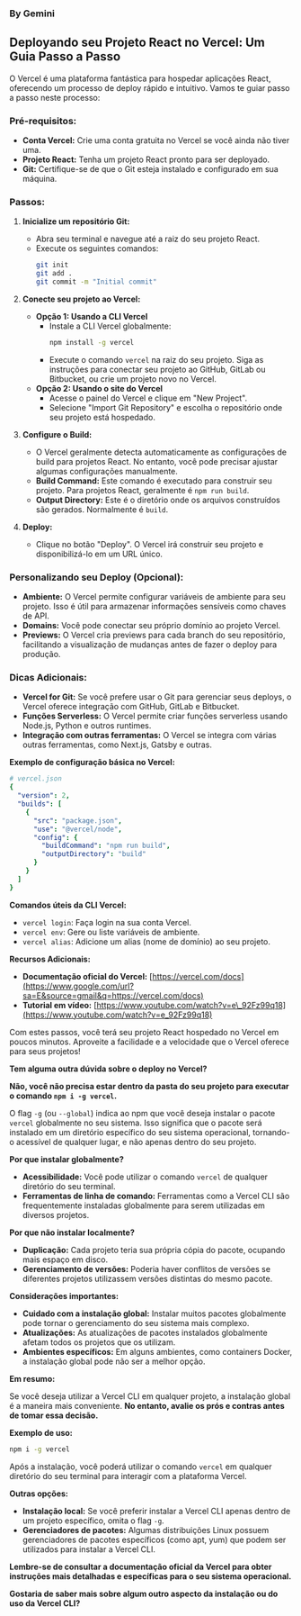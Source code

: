 ### By Gemini


## Deployando seu Projeto React no Vercel: Um Guia Passo a Passo

O Vercel é uma plataforma fantástica para hospedar aplicações React, oferecendo um processo de deploy rápido e intuitivo. Vamos te guiar passo a passo neste processo:

### Pré-requisitos:

  * **Conta Vercel:** Crie uma conta gratuita no Vercel se você ainda não tiver uma.
  * **Projeto React:** Tenha um projeto React pronto para ser deployado.
  * **Git:** Certifique-se de que o Git esteja instalado e configurado em sua máquina.

### Passos:

1.  **Inicialize um repositório Git:**

      * Abra seu terminal e navegue até a raiz do seu projeto React.
      * Execute os seguintes comandos:
        ```bash
        git init
        git add .
        git commit -m "Initial commit"
        ```

2.  **Conecte seu projeto ao Vercel:**

      * **Opção 1: Usando a CLI Vercel**
          * Instale a CLI Vercel globalmente:
            ```bash
            npm install -g vercel
            ```
          * Execute o comando `vercel` na raiz do seu projeto. Siga as instruções para conectar seu projeto ao GitHub, GitLab ou Bitbucket, ou crie um projeto novo no Vercel.
      * **Opção 2: Usando o site do Vercel**
          * Acesse o painel do Vercel e clique em "New Project".
          * Selecione "Import Git Repository" e escolha o repositório onde seu projeto está hospedado.

3.  **Configure o Build:**

      * O Vercel geralmente detecta automaticamente as configurações de build para projetos React. No entanto, você pode precisar ajustar algumas configurações manualmente.
      * **Build Command:** Este comando é executado para construir seu projeto. Para projetos React, geralmente é `npm run build`.
      * **Output Directory:** Este é o diretório onde os arquivos construídos são gerados. Normalmente é `build`.

4.  **Deploy:**

      * Clique no botão "Deploy". O Vercel irá construir seu projeto e disponibilizá-lo em um URL único.

### Personalizando seu Deploy (Opcional):

  * **Ambiente:** O Vercel permite configurar variáveis de ambiente para seu projeto. Isso é útil para armazenar informações sensíveis como chaves de API.
  * **Domains:** Você pode conectar seu próprio domínio ao projeto Vercel.
  * **Previews:** O Vercel cria previews para cada branch do seu repositório, facilitando a visualização de mudanças antes de fazer o deploy para produção.

### Dicas Adicionais:

  * **Vercel for Git:** Se você prefere usar o Git para gerenciar seus deploys, o Vercel oferece integração com GitHub, GitLab e Bitbucket.
  * **Funções Serverless:** O Vercel permite criar funções serverless usando Node.js, Python e outros runtimes.
  * **Integração com outras ferramentas:** O Vercel se integra com várias outras ferramentas, como Next.js, Gatsby e outras.

**Exemplo de configuração básica no Vercel:**

```yaml
# vercel.json
{
  "version": 2,
  "builds": [
    {
      "src": "package.json",
      "use": "@vercel/node",
      "config": {
        "buildCommand": "npm run build",
        "outputDirectory": "build"
      }
    }
  ]
}
```

**Comandos úteis da CLI Vercel:**

  * `vercel login`: Faça login na sua conta Vercel.
  * `vercel env`: Gere ou liste variáveis de ambiente.
  * `vercel alias`: Adicione um alias (nome de domínio) ao seu projeto.

**Recursos Adicionais:**

  * **Documentação oficial do Vercel:** [https://vercel.com/docs](https://www.google.com/url?sa=E&source=gmail&q=https://vercel.com/docs)
  * **Tutorial em vídeo:** [https://www.youtube.com/watch?v=e\_92Fz99q18](https://www.youtube.com/watch?v=e_92Fz99q18)

Com estes passos, você terá seu projeto React hospedado no Vercel em poucos minutos. Aproveite a facilidade e a velocidade que o Vercel oferece para seus projetos\!

**Tem alguma outra dúvida sobre o deploy no Vercel?**

**Não, você não precisa estar dentro da pasta do seu projeto para executar o comando `npm i -g vercel`.**

O flag `-g` (ou `--global`) indica ao npm que você deseja instalar o pacote `vercel` globalmente no seu sistema. Isso significa que o pacote será instalado em um diretório específico do seu sistema operacional, tornando-o acessível de qualquer lugar, e não apenas dentro do seu projeto.

**Por que instalar globalmente?**

* **Acessibilidade:** Você pode utilizar o comando `vercel` de qualquer diretório do seu terminal.
* **Ferramentas de linha de comando:** Ferramentas como a Vercel CLI são frequentemente instaladas globalmente para serem utilizadas em diversos projetos.

**Por que não instalar localmente?**

* **Duplicação:** Cada projeto teria sua própria cópia do pacote, ocupando mais espaço em disco.
* **Gerenciamento de versões:** Poderia haver conflitos de versões se diferentes projetos utilizassem versões distintas do mesmo pacote.

**Considerações importantes:**

* **Cuidado com a instalação global:** Instalar muitos pacotes globalmente pode tornar o gerenciamento do seu sistema mais complexo.
* **Atualizações:** As atualizações de pacotes instalados globalmente afetam todos os projetos que os utilizam.
* **Ambientes específicos:** Em alguns ambientes, como containers Docker, a instalação global pode não ser a melhor opção.

**Em resumo:**

Se você deseja utilizar a Vercel CLI em qualquer projeto, a instalação global é a maneira mais conveniente. **No entanto, avalie os prós e contras antes de tomar essa decisão.**

**Exemplo de uso:**

```bash
npm i -g vercel
```

Após a instalação, você poderá utilizar o comando `vercel` em qualquer diretório do seu terminal para interagir com a plataforma Vercel.

**Outras opções:**

* **Instalação local:** Se você preferir instalar a Vercel CLI apenas dentro de um projeto específico, omita o flag `-g`.
* **Gerenciadores de pacotes:** Algumas distribuições Linux possuem gerenciadores de pacotes específicos (como apt, yum) que podem ser utilizados para instalar a Vercel CLI.

**Lembre-se de consultar a documentação oficial da Vercel para obter instruções mais detalhadas e específicas para o seu sistema operacional.**

**Gostaria de saber mais sobre algum outro aspecto da instalação ou do uso da Vercel CLI?**

